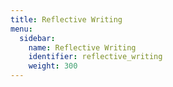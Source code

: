```yaml
---
title: Reflective Writing
menu:
  sidebar:
    name: Reflective Writing
    identifier: reflective_writing
    weight: 300
---
```

